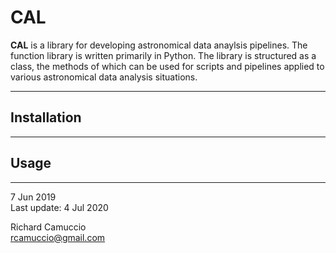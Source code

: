 # CAL

**CAL** is a library for developing astronomical data anaylsis pipelines. The function library is written primarily in Python. The library is structured as a class, the methods of which can be used for scripts and pipelines applied to various astronomical data analysis situations.

---

## Installation

---

## Usage

---

7 Jun 2019   
Last update: 4 Jul 2020

Richard Camuccio   
rcamuccio@gmail.com